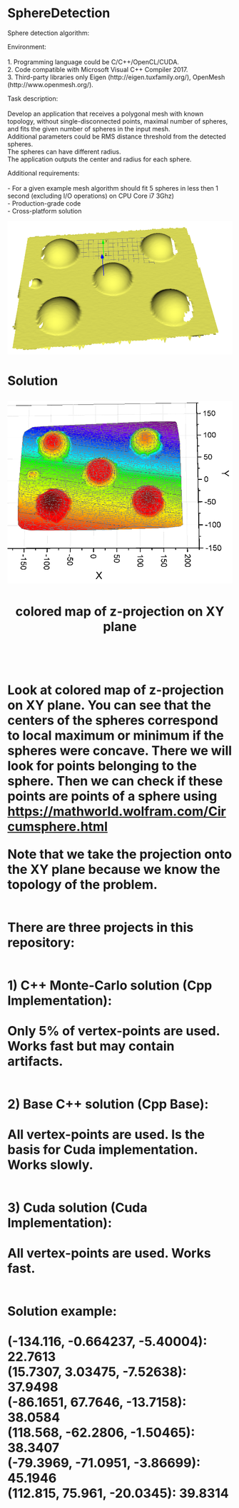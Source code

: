 # SphereDetection
<p>
 Sphere detection algorithm:<br>

 <p>
 Environment:<br><br>
 1. Programming language could be C/C++/OpenCL/CUDA.<br>
 2. Code compatible with Microsoft Visual C++ Compiler 2017.<br>
 3. Third-party libraries only Eigen (http://eigen.tuxfamily.org/), OpenMesh (http://www.openmesh.org/).<br>
 </p>

 <p>
 Task description:<br><br>
 Develop an application that receives a polygonal mesh with known topology, without single-disconnected points, maximal number of spheres, and fits the given number of spheres in the input mesh.<br>
 Additional parameters could be RMS distance threshold from the detected spheres.<br>
 The spheres can have different radius.<br>
 The application outputs the center and radius for each sphere.<br>
 </p>

 <p>
 Additional requirements:<br><br>
 - For a given example mesh algorithm should fit 5 spheres in less then 1 second (excluding I/O operations) on CPU Core i7 3Ghz)<br>
 - Production-grade code<br>
 - Cross-platform solution<br>
 </p>
</p>

<p>
 <img src="picture1.png">
</p>

<p>
 <h1>Solution<br>
  
 <img src="picture2.png"><br>
  <center><h4>colored map of z-projection on XY plane<h3></center><br>
  
Look at colored map of z-projection on XY plane. You can see that the centers of the spheres correspond to local maximum
or minimum if the spheres were concave. There we will look for points belonging to the sphere. Then we can check if these points are points of a sphere using https://mathworld.wolfram.com/Circumsphere.html<br>  
</p>

<p>
Note that we take the projection onto the XY plane because we know the topology of the problem.<br><br>
</p>

<p>
There are three projects in this repository:<br><br>
 
 <p>
 1) C++ Monte-Carlo solution (Cpp Implementation):<br><br>
 Only 5% of vertex-points are used. Works fast but may contain artifacts.<br><br>
 </p>
 
<p>
 2) Base C++ solution (Cpp Base):<br><br>
 All vertex-points are used. Is the basis for Cuda implementation. Works slowly.<br><br>
</p>

<p>
 3) Cuda solution (Cuda Implementation):<br><br>
 All vertex-points are used. Works fast.<br><br>
</p>

<p>
 Solution example:<br><br> 
(-134.116, -0.664237, -5.40004): 22.7613<br>
(15.7307, 3.03475, -7.52638): 37.9498<br>
(-86.1651, 67.7646, -13.7158): 38.0584<br>
(118.568, -62.2806, -1.50465): 38.3407<br>
(-79.3969, -71.0951, -3.86699): 45.1946<br>
(112.815, 75.961, -20.0345): 39.8314<br><br>

</p>

